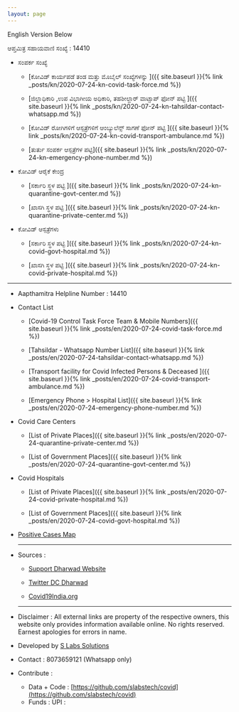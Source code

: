 ```yaml
---
layout: page
---
```



English Version Below


ಆಪ್ತಮಿತ್ರ ಸಹಾಯವಾಣಿ ಸಂಖ್ಯೆ : 14410

* ಸಂಪರ್ಕ ಸಂಖ್ಯೆ

  * [ಕೋವಿಡ್ ಕಾರ್ಯಪಡೆ ತಂಡ ಮತ್ತು ಮೊಬೈಲ್ ಸಂಖ್ಯೆಗಳನ್ನು ]({{ site.baseurl }}{% link _posts/kn/2020-07-24-kn-covid-task-force.md %})

  * [ಜಿಲ್ಲಾಧಿಕಾರಿ ,ಉಪ ವಿಭಾಗೀಯ ಅಧಿಕಾರಿ,  ತಹಶೀಲ್ದಾರ್ ವಾಟ್ಸಾಪ್ ಫೋನ್ ಪಟ್ಟಿ ]({{ site.baseurl }}{% link _posts/kn/2020-07-24-kn-tahsildar-contact-whatsapp.md  %})

  * [ಕೋವಿಡ್ ರೋಗಿಗಳಿಗೆ ಆಸ್ಪತ್ರೆಗಳಿಗೆ ಆಂಬ್ಯುಲೆನ್ಸ್ ಸಾಗಣೆ ಫೋನ್ ಪಟ್ಟಿ ]({{ site.baseurl }}{% link _posts/kn/2020-07-24-kn-covid-transport-ambulance.md  %})

  * [ತುರ್ತು ಸಂಪರ್ಕ ಆಸ್ಪತ್ರೆಗಳ ಪಟ್ಟಿ]({{ site.baseurl }}{% link _posts/kn/2020-07-24-kn-emergency-phone-number.md  %})

* ಕೋವಿಡ್ ಆರೈಕೆ ಕೇಂದ್ರ

  * [ಸರ್ಕಾರಿ ಸ್ಥಳ ಪಟ್ಟಿ ]({{ site.baseurl }}{% link _posts/kn/2020-07-24-kn-quarantine-govt-center.md  %})

  * [ಖಾಸಗಿ ಸ್ಥಳ ಪಟ್ಟಿ  ]({{ site.baseurl }}{% link _posts/kn/2020-07-24-kn-quarantine-private-center.md  %})

* ಕೋವಿಡ್ ಆಸ್ಪತ್ರೆಗಳು

  * [ಸರ್ಕಾರಿ ಸ್ಥಳ ಪಟ್ಟಿ ]({{ site.baseurl }}{% link _posts/kn/2020-07-24-kn-covid-govt-hospital.md  %})

  * [ಖಾಸಗಿ ಸ್ಥಳ ಪಟ್ಟಿ ]({{ site.baseurl }}{% link _posts/kn/2020-07-24-kn-covid-private-hospital.md  %})

------------


* Aapthamitra Helpline Number : 14410


* Contact List

  * [Covid-19 Control Task Force Team & Mobile Numbers]({{ site.baseurl }}{% link _posts/en/2020-07-24-covid-task-force.md %})  

  * [Tahsildar - Whatsapp Number List]({{ site.baseurl }}{% link _posts/en/2020-07-24-tahsildar-contact-whatsapp.md  %})

  * [Transport facility for Covid Infected Persons & Deceased ]({{ site.baseurl }}{% link _posts/en/2020-07-24-covid-transport-ambulance.md  %})

  * [Emergency Phone > Hospital List]({{ site.baseurl }}{% link _posts/en/2020-07-24-emergency-phone-number.md  %})

* Covid Care Centers
  *  [List of Private Places]({{ site.baseurl }}{% link _posts/en/2020-07-24-quarantine-private-center.md  %})

  * [List of Government Places]({{ site.baseurl }}{% link _posts/en/2020-07-24-quarantine-govt-center.md  %})


* Covid Hospitals
  * [List of Private Places]({{ site.baseurl }}{% link _posts/en/2020-07-24-covid-private-hospital.md  %})

  * [List of Government Places]({{ site.baseurl }}{% link _posts/en/2020-07-24-covid-govt-hospital.md  %})


* [Positive Cases Map](https://track.hdbrts.com/public.html)

  ------------
* Sources :
  * [Support Dharwad Website](https://www.supportdharwad.in/notification)

  * [Twitter DC Dharwad](https://twitter.com/dc_dharwad)

  * [Covid19India.org](Covid19India.org)

  ------------

* Disclaimer :
All external links are property of the respective owners, this website only provides information available online. No rights reserved. Earnest apologies for errors in name.


* Developed by [S Labs Solutions](https://slabs.tech)

* Contact : 8073659121 (Whatsapp only)

* Contribute :
  * Data  + Code : [https://github.com/slabstech/covid](https://github.com/slabstech/covid)
  * Funds : UPI :
